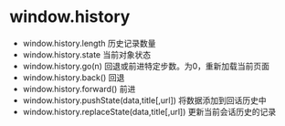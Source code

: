 # window.history
* window.history.length 历史记录数量
* window.history.state 当前对象状态
* window.history.go(n) 回退或前进特定步数。为0，重新加载当前页面
* window.history.back() 回退
* window.history.forward() 前进
* window.history.pushState(data,title[,url]) 将数据添加到回话历史中
* window.history.replaceState(data,title[,url]) 更新当前会话历史的记录